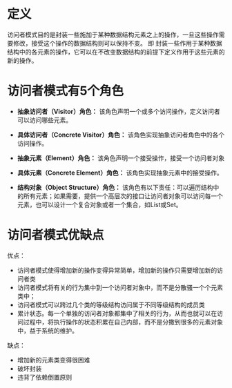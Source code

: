 # 定义
访问者模式目的是封装一些施加于某种数据结构元素之上的操作，一旦这些操作需要修改，接受这个操作的数据结构则可以保持不变。
即
封装一些作用于某种数据结构中的各元素的操作，它可以在不改变数据结构的前提下定义作用于这些元素的新的操作。

# 访问者模式有5个角色
* **抽象访问者（Visitor）角色：**
该角色声明一个或多个访问操作，定义访问者可以访问哪些元素。

* **具体访问者（Concrete Visitor）角色：**
该角色实现抽象访问者角色中的各个访问操作。

* **抽象元素（Element）角色：**
该角色声明一个接受操作，接受一个访问者对象

* **具体元素（Concrete Element）角色：**
该角色实现抽象元素中的接受操作。

* **结构对象（Object Structure）角色：**
该角色有以下责任：可以遍历结构中的所有元素；如果需要，提供一个高层次的接口让访问者对象可以访问每一个元素，也可以设计一个复合对象或者一个集合，如List或Set。

#  访问者模式优缺点
优点：
* 访问者模式使得增加新的操作变得异常简单，增加新的操作只需要增加新的访问者类
* 访问者模式将有关的行为集中到一个访问者对象中，而不是分散骚一个个元素类中；
* 访问者模式可以跨过几个类的等级结构访问属于不同等级结构的成员类
* 累计状态。每一个单独的访问者对象都集中了相关的行为，从而也就可以在访问过程中，将执行操作的状态积累在自己内部，而不是分撒到很多的元素对象中，益于系统的维护。

缺点：
* 增加新的元素类变得很困难
* 破坏封装
* 违背了依赖倒置原则